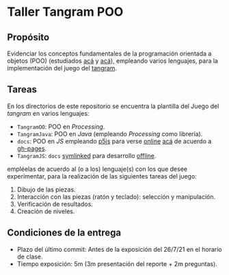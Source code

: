 # Taller Tangram POO

## Propósito

Evidenciar los conceptos fundamentales de la programación orientada a objetos (POO) (estudiados [acá](http://objetos.github.io/objects) y [acá](http://objetos.github.io/polymorphism)), empleando varios lenguajes, para la implementación del juego del [tangram](https://en.wikipedia.org/wiki/Tangram).

## Tareas

En los directorios de este repositorio se encuentra la plantilla del Juego del *tangram* en varios lenguajes:

* `TangramOO`: POO en _Processing_.
* `TangramJava`: POO en _Java_ (empleando _Processing_ como librería).
* `docs`: POO en _JS_ empleando [p5js](https://p5js.org/) para verse [online](https://en.wikipedia.org/wiki/Online_and_offline) [acá](https://objetos.github.io/TangramRosetta/) de acuerdo a [gh-pages](https://pages.github.com/).
* `TangramJS`: `docs` [symlinked](https://en.wikipedia.org/wiki/Symbolic_link) para desarrollo [offline](https://en.wikipedia.org/wiki/Online_and_offline).

empléelas de acuerdo al (o a los) lenguaje(s) con los que desee experimentar, para la realización de las siguientes tareas del juego:

1. Dibujo de las piezas.
2. Interacción con las piezas (ratón y teclado): selección y manipulación.
3. Verificación de resultados.
4. Creación de niveles.

## Condiciones de la entrega

* Plazo del último commit: Antes de la exposición del 26/7/21 en el horario de clase.
* Tiempo exposición: 5m (3m presentación del reporte + 2m preguntas).
